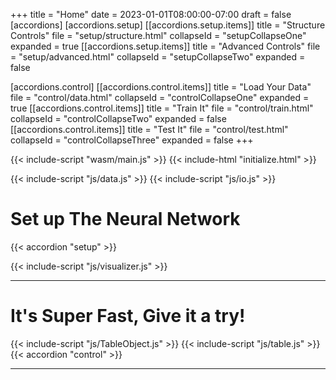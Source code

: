 +++
title = "Home"
date = 2023-01-01T08:00:00-07:00
draft = false
[accordions]
[accordions.setup]
[[accordions.setup.items]]
title = "Structure Controls"
file = "setup/structure.html"
collapseId = "setupCollapseOne"
expanded = true
[[accordions.setup.items]]
title = "Advanced Controls"
file = "setup/advanced.html"
collapseId = "setupCollapseTwo"
expanded = false

[accordions.control]
[[accordions.control.items]]
title = "Load Your Data"
file = "control/data.html"
collapseId = "controlCollapseOne"
expanded = true
[[accordions.control.items]]
title = "Train It"
file = "control/train.html"
collapseId = "controlCollapseTwo"
expanded = false
[[accordions.control.items]]
title = "Test It"
file = "control/test.html"
collapseId = "controlCollapseThree"
expanded = false
+++

{{< include-script "wasm/main.js" >}}
{{< include-html "initialize.html" >}}

{{< include-script "js/data.js" >}}
{{< include-script "js/io.js" >}}

# Set up The Neural Network

{{< accordion "setup" >}}

{{< include-script "js/visualizer.js" >}}
<div id="visualizer"></div>

---

# It's Super Fast, Give it a try!

{{< include-script "js/TableObject.js" >}}
{{< include-script "js/table.js" >}}
{{< accordion "control" >}}

---